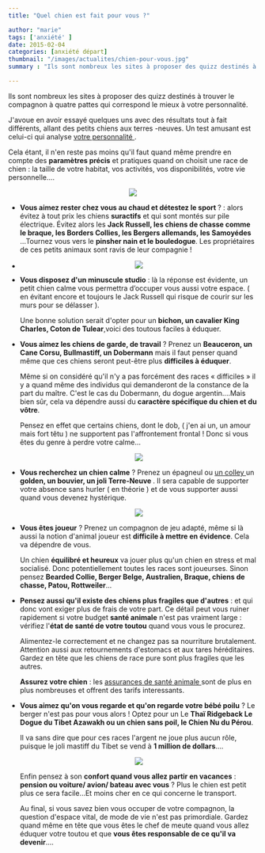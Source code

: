 ```yaml
---
title: "Quel chien est fait pour vous ?"

author: "marie"
tags: ['anxiété' ]
date: 2015-02-04
categories: [anxiété départ]
thumbnail: "/images/actualites/chien-pour-vous.jpg"
summary : "Ils sont nombreux les sites à proposer des quizz destinés à trouver le compagnon à quatre pattes qui correspond le  mieux à votre personnalité. "

---
```


Ils sont nombreux les sites à proposer des quizz destinés à trouver le compagnon à quatre pattes qui correspond le  mieux à votre personnalité.

J'avoue en avoir essayé quelques uns avec des résultats tout à fait différents, allant des petits chiens aux terres -neuves. Un test amusant est celui-ci qui analyse  <a href="http://chien.ouest-atlantis.com/question-personnalite.php" target="_blank"> votre personnalité </a>.


Cela étant, il n'en reste pas moins qu'il faut quand même prendre en compte des **paramètres précis** et pratiques quand on choisit une race de chien : la taille de votre habitat, vos activités, vos disponibilités, votre vie personnelle....

<p align="center"><img src= "/images/actualites/chien-pour-vous.jpg"></p>



<ul> <li> <b>Vous aimez rester chez vous au chaud et détestez le sport </b> ? : alors évitez à tout prix les chiens <b>suractifs</b> et qui sont montés sur pile électrique. Évitez alors les <b>Jack Russell, les chiens de chasse comme le braque, les Borders Collies, les Bergers allemands, les Samoyédes </b>...Tournez vous vers le <b>pinsher nain et le bouledogue</b>. Les propriétaires de ces petits animaux sont ravis de leur compagnie ! <li>

<p align="center"><img src= "/images/actualites/chien-interieur.jpg"></p>
<li> <b> Vous disposez d'un minuscule studio</b> : là la réponse est évidente, un petit chien calme vous permettra d’occuper vous aussi votre espace. ( en évitant encore et toujours le Jack Russell qui risque de courir sur les murs pour se délasser ).

Une bonne solution serait d'opter pour un <b>bichon, un cavalier King Charles, Coton de Tulear</b>,voici des toutous faciles à éduquer.</li>

<li> <b>Vous aimez les chiens de garde, de travail</b> ? Prenez un <b> Beauceron, un Cane Corsu, Bullmastiff, un Dobermann</b> mais il faut penser quand même que ces chiens seront peut-être plus <b>difficiles à éduquer</b>.

Même si on considéré qu'il n'y a pas forcément des races « difficiles » il y a quand même des individus qui demanderont de la constance de la part du maître. C'est le cas du Dobermann, du dogue argentin....Mais bien sûr, cela va dépendre aussi du <b>caractère spécifique du chien et du vôtre</b>.

 Pensez en effet que certains chiens, dont le dob, ( j'en ai un, un amour mais fort têtu )  ne supportent pas l'affrontement frontal ! Donc si vous êtes du genre à perdre votre calme...</li>

 <p align="center"><img src= "/images/actualites/dob.jpg"></p>
 <li><b>Vous recherchez un chien calme</b> ? Prenez un épagneul ou <a href=" http://ouafmag.com/races-de-chiens-calmes/" target="_blank"> un colley </a> un <b> golden, un  bouvier, un joli Terre-Neuve </b>. Il sera capable de supporter votre absence sans hurler ( en théorie ) et de vous supporter aussi quand vous devenez hystérique.</li>

 <p align="center"><img src= "/images/actualites/chien-calme.jpg"></p>

 <li><b> Vous êtes joueur</b> ? Prenez un compagnon de jeu adapté, même si là aussi la notion d'animal joueur est <b>difficile à mettre en évidence</b>. Cela va dépendre de vous.

 Un chien <b>équilibré et heureux</b> va jouer plus qu'un chien en stress et mal socialisé. Donc potentiellement toutes les races sont joueurses. Sinon pensez <b>Bearded Collie, Berger Belge, Australien, Braque, chiens de chasse, Patou, Rottweiler</b>...</li>

 <li> <b>Pensez aussi qu'il existe des chiens plus fragiles que d'autres</b> : et qui donc vont exiger plus de frais de votre part. Ce détail peut vous ruiner rapidement si votre budget <b>santé animale</b> n'est pas vraiment large : vérifiez l'<b>état de santé de votre toutou</b> quand vous vous le procurez.

 Alimentez-le correctement et ne changez pas sa nourriture brutalement. Attention aussi aux retournements d'estomacs et aux tares héréditaires. Gardez en tête que les chiens de race pure sont plus fragiles que les autres.

 <b> Assurez votre chien</b> : les <a href="http://comparateur-assurances-animaux.fr/se.php" target="_blank"> assurances de santé animale </a> sont de plus en plus nombreuses et offrent des tarifs interessants. </li>

 <li> <b> Vous aimez qu'on vous regarde et qu'on regarde votre bébé poilu</b> ? Le berger n'est pas pour vous alors ! Optez pour un Le <b>Thaï Ridgeback Le Dogue du Tibet Azawakh ou un chien sans poil, le Chien Nu du Pérou</b>.

 Il va sans dire que pour ces races l'argent ne joue plus aucun rôle, puisque le joli mastiff du Tibet se vend à  <b>1 million de dollars</b>....</li>

 <p align="center"><img src= "/images/actualites/mastiff.jpg"></p>

 Enfin pensez à son <b>confort quand vous allez partir en vacances</b> : <b>pension ou voiture/ avion/ bateau avec vous</b> ? Plus le chien est petit plus ce sera facile...Et moins cher en ce qui concerne le transport.

 Au final, si vous savez bien vous occuper de votre compagnon, la question d'espace vital, de mode de vie n'est pas primordiale. Gardez quand même en tête que vous êtes le chef de meute quand vous allez éduquer votre toutou et que <b>vous êtes responsable de ce qu'il va devenir</b>....









